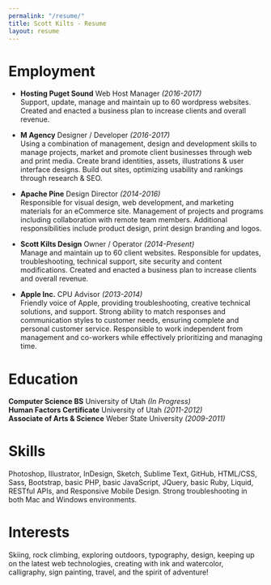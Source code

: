 ```yaml
---
permalink: "/resume/"
title: Scott Kilts - Resume
layout: resume
---
```


# Employment

- **Hosting Puget Sound** Web Host Manager *(2016-2017)*    
Support, update, manage and maintain up to 60 wordpress websites.
Created and enacted a business plan to increase clients and overall revenue.

- **M Agency** Designer / Developer *(2016-2017)*  
Using a combination of management, design and development skills to manage projects, market and promote client businesses through web and print media. Create brand identities, assets, illustrations & user interface designs. Build out sites, optimizing usability and rankings through research & SEO.

- **Apache Pine** Design Director *(2014-2016)*  
Responsible for visual design, web development, and marketing materials for an eCommerce site. 
Management of projects and programs including collaboration with remote team members.  Additional responsibilities include product design, print design branding and logos. 

- **Scott Kilts Design** Owner / Operator *(2014-Present)*  
Manage and maintain up to 60 client websites.
Responsible for updates, troubleshooting, technical support, site security and content modifications. Created and enacted a business plan to increase clients and overall revenue.

- **Apple Inc.** CPU Advisor *(2013-2014)*  
Friendly voice of Apple, providing troubleshooting, creative technical solutions, and support. 
Strong ability to match responses and communication styles to customer needs, ensuring complete and personal customer service. Responsible to work independent from management and co-workers while effectively prioritizing and managing time. 

# Education

**Computer Science BS** University of Utah *(In Progress)*  
**Human Factors Certificate** University of Utah *(2011-2012)*  
**Associate of Arts & Science** Weber State University *(2009-2011)*

# Skills

Photoshop, Illustrator, InDesign, Sketch, Sublime Text, GitHub, HTML/CSS, Sass, Bootstrap, basic PHP, basic JavaScript, JQuery, basic Ruby, Liquid, RESTful APIs, and Responsive Mobile Design. Strong troubleshooting in both Mac and Windows environments.

# Interests

Skiing, rock climbing, exploring outdoors, typography, design, keeping up on the latest web technologies, creating with ink and watercolor, calligraphy, sign painting, travel, and the spirit of adventure!